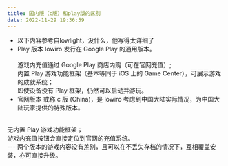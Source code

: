 ```yaml
---
title: 国内版（c版）和play版的区别
date: 2022-11-29 19:36:59
---
```

* 以下内容参考自lowlight，没什么，他写得太详细了
* Play 版本
lowiro 发行在 Google Play 的通用版本。
<br/><br/>
游戏内充值通过 Google Play 商店内购（可在官网充值）;<br/>
内置 Play 游戏功能框架（基本等同于 iOS 上的 Game Center），可展示游戏的成就系统；<br/>
即使设备没有 Play 框架，仍然可以启动并游玩。<br/>
* 官网版本
或称 c 版 (China)，是 lowiro 考虑到中国大陆实际情况，为中国大陆玩家提供的特殊版本。
<br/>
无内置 Play 游戏功能框架；<br/>
游戏内充值按钮会直接定位到官网的充值系统。<br/>
---
两个版本的游戏内容没有差别，且可以在不丢失存档的情况下，互相覆盖安装，亦可直接升级。